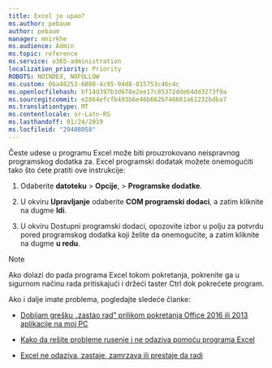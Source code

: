 ```yaml
---
title: Excel je upao?
ms.author: pebaum
author: pebaum
manager: mnirkhe
ms.audience: Admin
ms.topic: reference
ms.service: o365-administration
localization_priority: Priority
ROBOTS: NOINDEX, NOFOLLOW
ms.custom: 0ba48253-6088-4c95-94d8-815753c46c4c
ms.openlocfilehash: bf14d397b3d678e2ee17c85372dde64dd3273f9a
ms.sourcegitcommit: e2864efcfb493b6e46b662b746661a61232bdba7
ms.translationtype: MT
ms.contentlocale: sr-Latn-RS
ms.lasthandoff: 01/24/2019
ms.locfileid: "29488058"
---
```

Česte udese u programu Excel može biti prouzrokovano neispravnog programskog dodatka za. Excel programski dodatak možete onemogućiti tako što ćete pratiti ove instrukcije:
  
1. Odaberite **datoteku** \> **Opcije**, \> **Programske dodatke**.
    
2. U okviru **Upravljanje** odaberite **COM programski dodaci**, a zatim kliknite na dugme **Idi**.
    
3. U okviru Dostupni programski dodaci, opozovite izbor u polju za potvrdu pored programskog dodatka koji želite da onemogućite, a zatim kliknite na dugme **u redu**.
    
> [!NOTE]
> Ako dolazi do pada programa Excel tokom pokretanja, pokrenite ga u sigurnom načinu rada pritiskajući i držeći taster Ctrl dok pokrećete program. 
  
Ako i dalje imate problema, pogledajte sledeće članke:
  
- [Dobijam grešku „zastao rad” prilikom pokretanja Office 2016 ili 2013 aplikacije na moj PC](https://support.office.com/article/52bd7985-4e99-4a35-84c8-2d9b8301a2fa.aspx)
    
- [Kako da rešite probleme rusenje i ne odaziva pomoću programa Excel](https://support.microsoft.com/en-us/help/2758592/how-to-troubleshoot-crashing-and-not-responding-issues-with-excel)
    
- [Excel ne odaziva, zastaje, zamrzava ili prestaje da radi](https://support.office.com/article/37e7d3c9-9e84-40bf-a805-4ca6853a1ff4.aspx)
    
